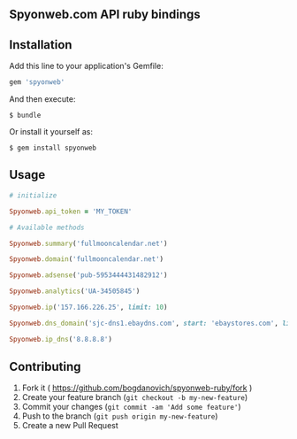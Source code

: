 ## Spyonweb.com API ruby bindings

## Installation

Add this line to your application's Gemfile:

```ruby
gem 'spyonweb'
```

And then execute:

    $ bundle

Or install it yourself as:

    $ gem install spyonweb

## Usage

```ruby
# initialize

Spyonweb.api_token = 'MY_TOKEN'

# Available methods

Spyonweb.summary('fullmooncalendar.net')

Spyonweb.domain('fullmooncalendar.net')

Spyonweb.adsense('pub-5953444431482912')

Spyonweb.analytics('UA-34505845')

Spyonweb.ip('157.166.226.25', limit: 10)

Spyonweb.dns_domain('sjc-dns1.ebaydns.com', start: 'ebaystores.com', limit: 10)

Spyonweb.ip_dns('8.8.8.8')
```

## Contributing

1. Fork it ( https://github.com/bogdanovich/spyonweb-ruby/fork )
2. Create your feature branch (`git checkout -b my-new-feature`)
3. Commit your changes (`git commit -am 'Add some feature'`)
4. Push to the branch (`git push origin my-new-feature`)
5. Create a new Pull Request
